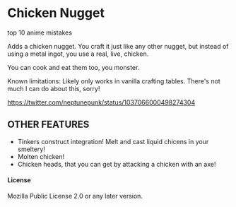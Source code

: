 Chicken Nugget
==============

top 10 anime mistakes

Adds a chicken nugget. You craft it just like any other nugget, but instead of using a metal ingot, you use a real, live, chicken.

You can cook and eat them too, you monster.

Known limitations: Likely only works in vanilla crafting tables. There's not much I can do about this, sorry!

https://twitter.com/neptunepunk/status/1037066000498274304

## OTHER FEATURES

* Tinkers construct integration! Melt and cast liquid chicens in your smeltery!
* Molten chicken!
* Chicken heads, that you can get by attacking a chicken with an axe!

#### License

Mozilla Public License 2.0 or any later version.